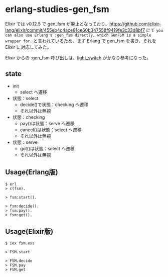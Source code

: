 # erlang-studies-gen_fsm
Elixir では v0.12.5 で gen_fsm が廃止となっており、https://github.com/elixir-lang/elixir/commit/455eb4c4ace81ce60b347558f9419fe3c33d8bf7 にて `you can also use Erlang's :gen_fsm directly, which GenFSM is a simple wrapper for.` と言われているため、まず Erlang で gen_fsm を書き、それを Elixir に対応してみた。

Elixir からの :gen_fsm 呼び出しは、[light_switch](https://github.com/gogogarrett/light_switch) がかなり参考になった。

## state

- init
  - select へ遷移
- 状態：select
  - decide()で状態：checking へ遷移
  - それ以外は無視
- 状態：checking
  - pay()は状態：serve へ遷移
  - cancel()は状態：select へ遷移
  - それ以外は無視
- 状態：serve
  - got()は状態：select へ遷移
  - それ以外は無視

## Usage(Erlang版)

```
$ erl
> c(fsm).

> fsm:start().

> fsm:decide().
> fsm:pay().
> fsm:get().
```

## Usage(Elixir版)

```
$ iex fsm.exs

> FSM.start

> FSM.decide
> FSM.pay
> FSM.get
```
